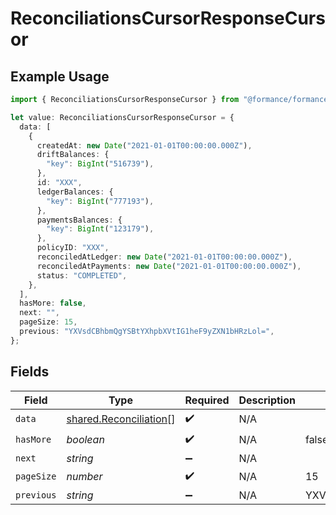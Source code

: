 # ReconciliationsCursorResponseCursor

## Example Usage

```typescript
import { ReconciliationsCursorResponseCursor } from "@formance/formance-sdk/sdk/models/shared";

let value: ReconciliationsCursorResponseCursor = {
  data: [
    {
      createdAt: new Date("2021-01-01T00:00:00.000Z"),
      driftBalances: {
        "key": BigInt("516739"),
      },
      id: "XXX",
      ledgerBalances: {
        "key": BigInt("777193"),
      },
      paymentsBalances: {
        "key": BigInt("123179"),
      },
      policyID: "XXX",
      reconciledAtLedger: new Date("2021-01-01T00:00:00.000Z"),
      reconciledAtPayments: new Date("2021-01-01T00:00:00.000Z"),
      status: "COMPLETED",
    },
  ],
  hasMore: false,
  next: "",
  pageSize: 15,
  previous: "YXVsdCBhbmQgYSBtYXhpbXVtIG1heF9yZXN1bHRzLol=",
};
```

## Fields

| Field                                                                   | Type                                                                    | Required                                                                | Description                                                             | Example                                                                 |
| ----------------------------------------------------------------------- | ----------------------------------------------------------------------- | ----------------------------------------------------------------------- | ----------------------------------------------------------------------- | ----------------------------------------------------------------------- |
| `data`                                                                  | [shared.Reconciliation](../../../sdk/models/shared/reconciliation.md)[] | :heavy_check_mark:                                                      | N/A                                                                     |                                                                         |
| `hasMore`                                                               | *boolean*                                                               | :heavy_check_mark:                                                      | N/A                                                                     | false                                                                   |
| `next`                                                                  | *string*                                                                | :heavy_minus_sign:                                                      | N/A                                                                     |                                                                         |
| `pageSize`                                                              | *number*                                                                | :heavy_check_mark:                                                      | N/A                                                                     | 15                                                                      |
| `previous`                                                              | *string*                                                                | :heavy_minus_sign:                                                      | N/A                                                                     | YXVsdCBhbmQgYSBtYXhpbXVtIG1heF9yZXN1bHRzLol=                            |